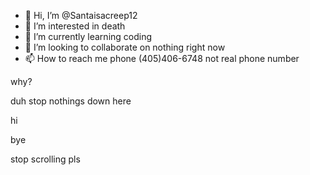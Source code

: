 - 👋 Hi, I’m @Santaisacreep12
- 👀 I’m interested in death
- 🌱 I’m currently learning coding
- 💞️ I’m looking to collaborate on nothing right now
- 📫 How to reach me phone (405)406-6748
not real phone number
<!---
Santaisacreep12/Santaisacreep12 is a ✨ special ✨ repository because its `README.md` (this file) appears on your GitHub profile.
You can click the Preview link to take a look at your changes.
--->
















































































































why?










































































































duh stop nothings down here





















































hi





































bye















stop scrolling pls
